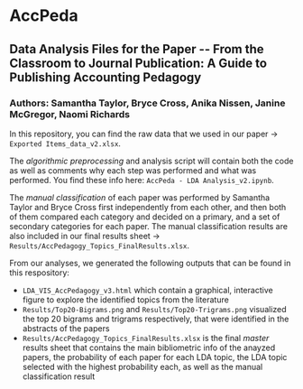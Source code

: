 # AccPeda
## Data Analysis Files for the Paper -- From the Classroom to Journal Publication: A Guide to Publishing Accounting Pedagogy
### Authors: Samantha Taylor, Bryce Cross, Anika Nissen, Janine McGregor, Naomi Richards


In this repository, you can find the raw data that we used in our paper -> ``Exported Items_data_v2.xlsx``.


The *algorithmic preprocessing* and analysis script will contain both the code as well as comments why each step was performed and what was performed. You find these info here: ``AccPeda - LDA Analysis_v2.ipynb``.

The *manual classification* of each paper was performed by Samantha Taylor and Bryce Cross first independently from each other, and then both of them compared each category and decided on a primary, and a set of secondary categories for each paper. The manual classification results are also included in our final results sheet -> ``Results/AccPedagogy_Topics_FinalResults.xlsx``.


From our analyses, we generated the following outputs that can be found in this respository:

* ``LDA_VIS_AccPedagogy_v3.html`` which contain a graphical, interactive figure to explore the identified topics from the literature
* ``Results/Top20-Bigrams.png`` and ``Results/Top20-Trigrams.png`` visualized the top 20 bigrams and trigrams respectively, that were identified in the abstracts of the papers
* ``Results/AccPedagogy_Topics_FinalResults.xlsx`` is the final *master* results sheet that contains the main bibliometric info of the anayzed papers, the probability of each paper for each LDA topic, the LDA topic selected with the highest probability each, as well as the manual classification result 
